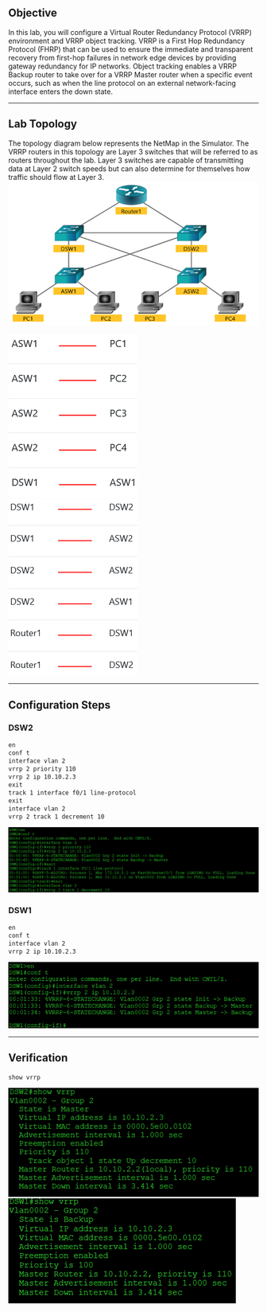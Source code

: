 ## Objective
In this lab, you will configure a Virtual Router Redundancy Protocol (VRRP) environment and VRRP object tracking. VRRP is a First Hop Redundancy Protocol (FHRP) that can be used to ensure the immediate and transparent recovery from first-hop failures in network edge devices by providing gateway redundancy for IP networks. Object tracking enables a VRRP Backup router to take over for a VRRP Master router when a specific event occurs, such as when the line protocol on an external network-facing interface enters the down state.

---

## Lab Topology
The topology diagram below represents the NetMap in the Simulator. The VRRP routers in this topology are Layer 3 switches that will be referred to as routers throughout the lab. Layer 3 switches are capable of transmitting data at Layer 2 switch speeds but can also determine for themselves how traffic should flow at Layer 3.
![topology](https://github.com/nickbruggen90/Boson-NetSim-Labs/blob/main/Images2/Screenshot%202025-05-28%20072107.png)

![connections chart 1](https://github.com/nickbruggen90/Boson-NetSim-Labs/blob/main/Images2/Screenshot%202025-05-28%20072115.png)
![connections chart 2](https://github.com/nickbruggen90/Boson-NetSim-Labs/blob/main/Images2/Screenshot%202025-05-28%20072131.png)

---

## Configuration Steps
### DSW2
```cisco
en
conf t
interface vlan 2
vrrp 2 priority 110
vrrp 2 ip 10.10.2.3
exit
track 1 interface f0/1 line-protocol
exit
interface vlan 2
vrrp 2 track 1 decrement 10
```
![DSW2 commands](https://github.com/nickbruggen90/Boson-NetSim-Labs/blob/main/Images2/Screenshot%202025-05-28%20072159.png)

### DSW1
```cisco
en
conf t
interface vlan 2
vrrp 2 ip 10.10.2.3
```
![DSW2 commands](https://github.com/nickbruggen90/Boson-NetSim-Labs/blob/main/Images2/Screenshot%202025-05-28%20072210.png)

---

## Verification
```cisco
show vrrp
```
![verification 1](https://github.com/nickbruggen90/Boson-NetSim-Labs/blob/main/Images2/Screenshot%202025-05-28%20072218.png)
![verification 2](https://github.com/nickbruggen90/Boson-NetSim-Labs/blob/main/Images2/Screenshot%202025-05-28%20072226.png)
